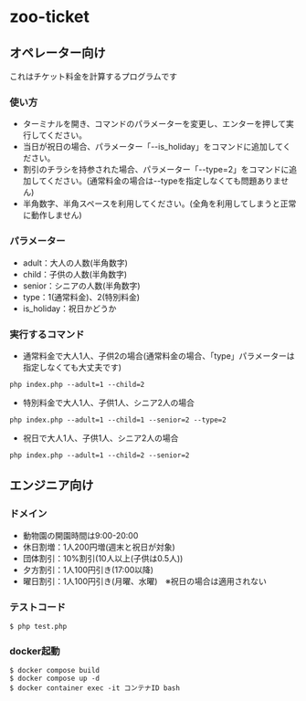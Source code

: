 # zoo-ticket

## オペレーター向け

これはチケット料金を計算するプログラムです

### 使い方

- ターミナルを開き、コマンドのパラメーターを変更し、エンターを押して実行してください。
- 当日が祝日の場合、パラメーター「--is_holiday」をコマンドに追加してください。
- 割引のチラシを持参された場合、パラメーター「--type=2」をコマンドに追加してください。(通常料金の場合は--typeを指定しなくても問題ありません)
- 半角数字、半角スペースを利用してください。(全角を利用してしまうと正常に動作しません)

### パラメーター

- adult：大人の人数(半角数字)
- child：子供の人数(半角数字)
- senior：シニアの人数(半角数字)
- type：1(通常料金)、2(特別料金)
- is_holiday：祝日かどうか

### 実行するコマンド
 
- 通常料金で大人1人、子供2の場合(通常料金の場合、「type」パラメーターは指定しなくても大丈夫です)
```
php index.php --adult=1 --child=2
```

- 特別料金で大人1人、子供1人、シニア2人の場合
```
php index.php --adult=1 --child=1 --senior=2 --type=2
```

- 祝日で大人1人、子供1人、シニア2人の場合
```
php index.php --adult=1 --child=2 --senior=2
```


## エンジニア向け

### ドメイン
 
- 動物園の開園時間は9:00-20:00
- 休日割増：1人200円増(週末と祝日が対象)
- 団体割引：10%割引(10人以上(子供は0.5人))
- 夕方割引：1人100円引き(17:00以降)
- 曜日割引：1人100円引き(月曜、水曜)　※祝日の場合は適用されない

### テストコード

```
$ php test.php
```

### docker起動

```angular2html
$ docker compose build
$ docker compose up -d
$ docker container exec -it コンテナID bash
```